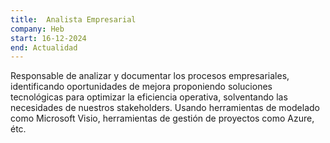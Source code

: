 ```yaml
---
title:  Analista Empresarial
company: Heb
start: 16-12-2024
end: Actualidad
---
```


Responsable de analizar y documentar los procesos empresariales, identificando oportunidades de mejora proponiendo soluciones tecnológicas para optimizar la eficiencia operativa, solventando las necesidades de nuestros stakeholders. Usando herramientas de modelado como  Microsoft Visio, herramientas de gestión de proyectos como Azure, étc.
